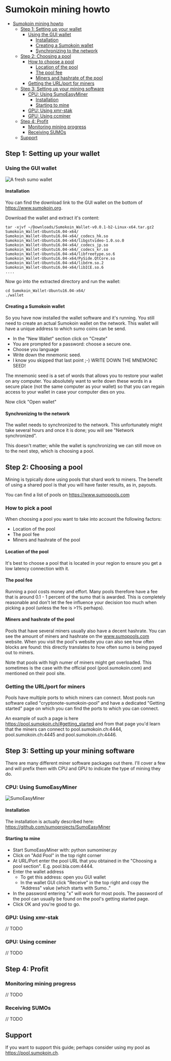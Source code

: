 

# Sumokoin mining howto

- [Sumokoin mining howto](#sumokoin-mining-howto)
  * [Step 1: Setting up your wallet](#step-1--setting-up-your-wallet)
    + [Using the GUI wallet](#using-the-gui-wallet)
      - [Installation](#installation)
      - [Creating a Sumokoin wallet](#creating-a-sumokoin-wallet)
      - [Synchronizing to the network](#synchronizing-to-the-network)
  * [Step 2: Choosing a pool](#step-2--choosing-a-pool)
    + [How to choose a pool](#how-to-choose-a-pool)
      - [Location of the pool](#location-of-the-pool)
      - [The pool fee](#the-pool-fee)
      - [Miners and hashrate of the pool](#miners-and-hashrate-of-the-pool)
    + [Getting the URL/port for miners](#getting-the-url-port-for-miners)
  * [Step 3: Setting up your mining software](#step-3--setting-up-your-mining-software)
    + [CPU: Using SumoEasyMiner](#cpu--using-sumoeasyminer)
      - [Installation](#installation-1)
      - [Starting to mine](#starting-to-mine)
    + [GPU: Using xmr-stak](#gpu--using-xmr-stak)
    + [GPU: Using ccminer](#gpu--using-ccminer)
  * [Step 4: Profit](#step-4--profit)
    + [Monitoring mining progress](#monitoring-mining-progress)
    + [Receiving SUMOs](#receiving-sumos)
  * [Support](#support)


## Step 1: Setting up your wallet

### Using the GUI wallet
![A fresh sumo wallet](/pics/sumo-wallet.png)

#### Installation
You can find the download link to the GUI wallet on the bottom of https://www.sumokoin.org.

Download the wallet and extract it's content:

```shell
tar -xjvf ~/Downloads/Sumokoin_Wallet-v0.0.1-b2-Linux-x64.tar.gz2
Sumokoin_Wallet-Ubuntu16.04-x64/
Sumokoin_Wallet-Ubuntu16.04-x64/_codecs_hk.so
Sumokoin_Wallet-Ubuntu16.04-x64/libgstvideo-1.0.so.0
Sumokoin_Wallet-Ubuntu16.04-x64/_codecs_jp.so
Sumokoin_Wallet-Ubuntu16.04-x64/_codecs_kr.so
Sumokoin_Wallet-Ubuntu16.04-x64/libfreetype.so.6
Sumokoin_Wallet-Ubuntu16.04-x64/PySide.QtCore.so
Sumokoin_Wallet-Ubuntu16.04-x64/libdrm.so.2
Sumokoin_Wallet-Ubuntu16.04-x64/libICE.so.6
....
```

Now go into the extracted directory and run the wallet:

```shell
cd Sumokoin_Wallet-Ubuntu16.04-x64/
./wallet
```
#### Creating a Sumokoin wallet
So you have now installed the wallet software and it's running. You still need to create an actual Sumokoin wallet on the network. This wallet will have a unique address to which sumo coins can be send.

 * In the "New Wallet" section click on "Create"
 * You are prompted for a password: choose a secure one.
 * Choose you language
 * Write down the mnemonic seed.
 * I know you skipped that last point ;-) WRITE DOWN THE MNEMONIC SEED!
 
 The mnemonic seed is a set of words that allows you to restore your wallet on any computer. You absolutely want to write down these words in a secure place (not the same computer as your wallet) so that you can regain access to your wallet in case your computer dies on you.

Now click "Open wallet"

#### Synchronizing to the network
The wallet needs to synchronized to the network. This unfortunately might take several hours and once it is done; you will see "Network synchronized".

This doesn't matter; while the wallet is synchronizing we can still move on to the next step, which is choosing a pool.

## Step 2: Choosing a pool
Mining is typically done using pools that shard work to miners. The benefit of using a shared pool is that you will have faster results, as in, payouts. 

You can find a list of pools on https://www.sumopools.com

### How to pick a pool
When choosing a pool you want to take into account the following factors:
 * Location of the pool
 * The pool fee
 * Miners and hashrate of the pool
 
#### Location of the pool
It's best to choose a pool that is located in your region to ensure you get a low latency connection with it.

#### The pool fee
Running a pool costs money and effort. Many pools therefore have a fee that is around 0.1 - 1 percent of the sumo that is awarded. This is completely reasonable and don't let the fee influence your decision too much when picking a pool (unless the fee is >1% perhaps).

#### Miners and hashrate of the pool
Pools that have several miners usually also have a decent hashrate. You can see the amount of miners and hashrate on the www.sumopools.com website.  When you visit the pool's website you can also see how often blocks are found: this directly translates to how often sumo is being payed out to miners.

Note that pools with high numer of miners might get overloaded. This sometimes is the case with the official pool (pool.sumokoin.com) and mentioned on their pool site.

### Getting the URL/port for miners

Pools have multiple ports to which miners can connect. Most pools run software called "cryptonote-sumokoin-pool" and have a dedicated "Getting started" page on which you can find the ports to which you can connect.

An example of such a page is here https://pool.sumokoin.ch/#getting_started and from that page you'd learn that the miners can connect to pool.sumokoin.ch:4444, pool.sumokoin.ch:4445 and pool.sumokoin.ch:4446.

## Step 3: Setting up your mining software
There are many different miner software packages out there. I'll cover a few and will prefix them with CPU and GPU to indicate the type of mining they do.

### CPU: Using SumoEasyMiner

![SumoEasyMiner](/pics/sumoeasyminer.png)


#### Installation

The installation is actually described here:
https://github.com/sumoprojects/SumoEasyMiner

#### Starting to mine

 * Start SumoEasyMiner with: python sumominer.py
 * Click on "Add Pool" in the top right corner
 * At URL/Port enter the pool URL that you obtained in the "Choosing a pool section". E.g. pool.bla.com:4444.
 * Enter the wallet address
   * To get this address: open you GUI wallet
   * In the wallet GUI click "Receive" in the top right and copy the "Address" value (which starts with Sumo.."
 * In the password entering "x" will work for most pools. The password of the pool can usually be found on the pool's getting started page.
 * Click OK and you're good to go.
 
### GPU: Using xmr-stak
// TODO

### GPU: Using ccminer
// TODO

## Step 4: Profit

### Monitoring mining progress
// TODO

### Receiving SUMOs
// TODO

## Support

If you want to support this guide; perhaps consider using my pool as https://pool.sumokoin.ch.

